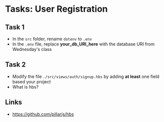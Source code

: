 # Tasks: User Registration

## Task 1

- In the `src` folder, rename `dotenv` to `.env`
- In the `.env` file, replace **your_db_URI_here** with the database URI from Wednesday's class

## Task 2

- Modify the file `./src/views/auth/signup.hbs` by adding **at least** one field based your project
- What is hbs?

## Links

- https://github.com/pillarjs/hbs
